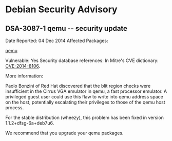 
Debian Security Advisory
========================


DSA-3087-1 qemu -- security update
----------------------------------



Date Reported:
04 Dec 2014
Affected Packages:

[qemu](https://packages.debian.org/src:qemu)

Vulnerable:
Yes
Security database references:
In Mitre's CVE dictionary: [CVE-2014-8106](https://security-tracker.debian.org/tracker/CVE-2014-8106).  

More information:

Paolo Bonzini of Red Hat discovered that the blit region checks were
insufficient in the Cirrus VGA emulator in qemu, a fast processor
emulator. A privileged guest user could use this flaw to write into qemu
address space on the host, potentially escalating their privileges to
those of the qemu host process.


For the stable distribution (wheezy), this problem has been fixed in
version 1.1.2+dfsg-6a+deb7u6.


We recommend that you upgrade your qemu packages.





